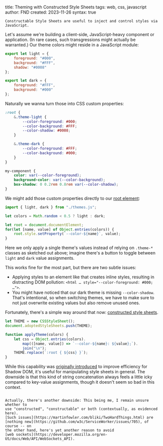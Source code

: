 title: Theming with Constructed Style Sheets
tags: web, css, javascript
author: FND
created: 2023-11-26
syntax: true

```intro
Constructable Style Sheets are useful to inject and control styles via
JavaScript.
```

Let's assume we're building a client-side, JavaScript-heavy component or
application. (In rare cases, such transgressions might actually be warranted.)
Our theme colors might reside in a JavaScript module:

```javascript
export let light = {
    foreground: "#000",
    background: "#FFF",
    shadow: "#0008"
};

export let dark = {
    foreground: "#FFF",
    background: "#000"
};
```

Naturally we wanna turn those into CSS custom properties:

```css
:root {
    &.theme-light {
        --color-foreground: #000;
        --color-background: #FFF;
        --color-shadow: #0008;
    }

    &.theme-dark {
        --color-foreground: #FFF;
        --color-background: #000;
    }
}

my-component {
    color: var(--color-foreground);
    background-color: var(--color-background);
    box-shadow: 0 0.2rem 0.8rem var(--color-shadow);
}
```

We might add those custom properties directly to our
[root element](https://developer.mozilla.org/en-US/docs/Web/API/Document/documentElement):

```javascript
import { light, dark } from "./themes.js";

let colors = Math.random < 0.5 ? light : dark;

let root = document.documentElement;
for(let [name, value] of Object.entries(colors)) {
    root.style.setProperty(`--color-${name}`, value);
}
```

Here we only apply a single theme's values instead of relying on `.theme-*`
classes as sketched out above; imagine there's a button to toggle between
`light` and `dark` value assignments.

This works fine for the most part, but there are two subtle issues:

* Applying styles to an element like that creates inline styles, resulting in
  distracting DOM pollution: `<html … style="--color-foreground: #000; …">`.
* You might have noticed that our dark theme is missing `--color-shadow`. That's
  intentional, so when switching themes, we have to make sure to not just
  overwrite existing values but also remove unused ones.

Fortunately, there's a simple way around that now:
[constructed style sheets](https://developer.mozilla.org/en-US/docs/Web/API/CSSStyleSheet).

```javascript
let THEME = new CSSStyleSheet();
document.adoptedStyleSheets.push(THEME);

function applyTheme(colors) {
    let css = Object.entries(colors).
        map(([name, value]) => `--color-${name}: ${value};`).
        join("\n");
    THEME.replace(`:root { ${css} }`);
}
```

While this capability was
[originally introduced](https://web.dev/articles/constructable-stylesheets) to
improve efficiency for Shadow DOM, it's useful for manipulating style sheets in
general. The downside is that this kind of string concatenation always feels a
little icky compared to key-value assignments, though it doesn't seem so bad in
this context.

```embed uri=./demo.html
```

```aside
Actually, there's another downside: This being me, I remain unsure whether to
use "constructed", "constructable" or both (contextually, as evidenced here).
[Such issues](https://martinfowler.com/bliki/TwoHardThings.html) are
[nothing new](https://github.com/w3c/ServiceWorker/issues/705), of course -- on
the other hand, here's yet another reason to avoid
[web sockets](https://developer.mozilla.org/en-US/docs/Web/API/WebSockets_API).
```
